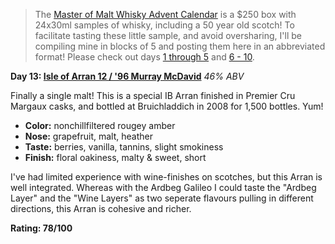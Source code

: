> The [Master of Malt Whisky Advent Calendar](http://www.masterofmalt.com/whiskies/drinks-by-the-dram/the-whisky-advent-calendar/) is a $250 box with 24x30ml samples of whisky, including a 50 year old scotch!  To facilitate tasting these little sample, and avoid oversharing, I'll be compiling mine in blocks of 5 and posting them here in an abbreviated format!  Please check out days [1 through 5](http://www.reddit.com/r/Scotch/comments/14d9m2/whiskymas_reviews_days_1_to_5/) and [6 - 10](http://www.reddit.com/r/Scotch/comments/14nd69/whiskymas_reviews_days_6_10/).

**Day 13: [Isle of Arran 12 / '96 Murray McDavid](http://www.masterofmalt.com/whiskies/isle-of-arran-12-year-old-1996-mission-murray-mcdavid-whisky/?srh=1)**
*46% ABV*

Finally a single malt!  This is a special IB Arran finished in Premier Cru Margaux casks, and bottled at Bruichladdich in 2008 for 1,500 bottles.  Yum!

* **Color:** nonchillfiltered rougey amber
* **Nose:** grapefruit, malt, heather
* **Taste:** berries, vanilla, tannins, slight smokiness
* **Finish:** floral oakiness, malty & sweet, short

I've had limited experience with wine-finishes on scotches, but this Arran is well integrated.  Whereas with the Ardbeg Galileo I could taste the "Ardbeg Layer" and the "Wine Layers" as two seperate flavours pulling in different directions, this Arran is cohesive and richer.

**Rating: 78/100**